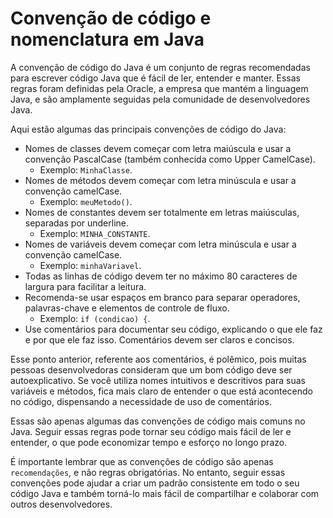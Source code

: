 # Convenção de código e nomenclatura em Java

A convenção de código do Java é um conjunto de regras recomendadas para escrever código Java que é fácil de ler, entender e manter. Essas  regras foram definidas pela Oracle, a empresa que mantém a linguagem  Java, e são amplamente seguidas pela comunidade de desenvolvedores Java.

Aqui estão algumas das principais convenções de código do Java:

- Nomes de classes devem começar com letra maiúscula e usar a convenção PascalCase (também conhecida como Upper CamelCase). 
  - Exemplo: `MinhaClasse`.
- Nomes de métodos devem começar com letra minúscula e usar a convenção camelCase. 
  - Exemplo: `meuMetodo()`.
- Nomes de constantes devem ser totalmente em letras maiúsculas, separadas por underline. 
  - Exemplo: `MINHA_CONSTANTE`.
- Nomes de variáveis devem começar com letra minúscula e usar a convenção camelCase. 
  - Exemplo: `minhaVariavel`.
- Todas as linhas de código devem ter no máximo 80 caracteres de largura para facilitar a leitura.
- Recomenda-se usar espaços em branco para separar operadores, palavras-chave e elementos de controle de fluxo. 
  - Exemplo: `if (condicao) {`.
- Use comentários para documentar seu código, explicando o que ele faz e por que ele faz isso. Comentários devem ser claros e  concisos.

Esse ponto anterior, referente aos comentários, é polêmico, pois  muitas pessoas desenvolvedoras consideram que um bom código deve ser  autoexplicativo. Se você utiliza nomes intuitivos e descritivos para  suas variáveis e métodos, fica mais claro de entender o que está  acontecendo no código, dispensando a necessidade de uso de comentários.

Essas são apenas algumas das convenções de código mais comuns no  Java. Seguir essas regras pode tornar seu código mais fácil de ler e  entender, o que pode economizar tempo e esforço no longo prazo. 

É importante lembrar que as convenções de código são apenas `recomendações`, e não regras obrigatórias. No entanto, seguir essas convenções pode  ajudar a criar um padrão consistente em todo o seu código Java e também  torná-lo mais fácil de compartilhar e colaborar com outros  desenvolvedores.

 